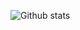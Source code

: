 ![Github stats](https://github-readme-stats.vercel.app/api?username=ichsnn&show_icons=true&theme=ayu-mirage)
<!---
ichsnn/ichsnn is a ✨ special ✨ repository because its `README.md` (this file) appears on your GitHub profile.
You can click the Preview link to take a look at your changes.
--->
